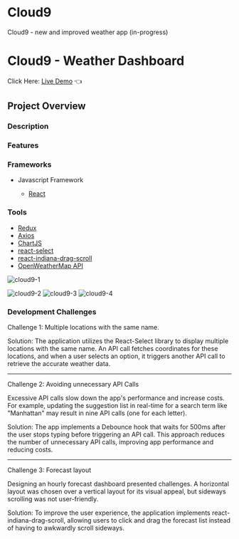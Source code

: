 # Cloud9

Cloud9 - new and improved weather app (in-progress)

# Cloud9 - Weather Dashboard

Click Here: [Live Demo](https://swhag.github.io/Cloud9/) :point_left:

## Project Overview

### Description

### Features

### Frameworks

- Javascript Framework

  - [React](https://reactjs.org/)

### Tools

- [Redux](https://redux.js.org/)
- [Axios](https://axios-http.com/docs/intro)
- [ChartJS](https://www.chartjs.org/)
- [react-select](https://www.npmjs.com/package/react-select)
- [react-indiana-drag-scroll](https://www.npmjs.com/package/react-indiana-drag-scroll)
- [OpenWeatherMap API](https://openweathermap.org/api)

![cloud9-1](https://user-images.githubusercontent.com/109196962/230288060-c5904d25-9001-4f57-9276-aabab6ba4c06.PNG)

![cloud9-2](https://user-images.githubusercontent.com/109196962/230287481-8c734cd3-c194-4943-ac66-f2b334671a2a.PNG)
![cloud9-3](https://user-images.githubusercontent.com/109196962/230287506-0f3b5922-63f3-4c9e-a2d5-664a6b1ec0f7.PNG)
![cloud9-4](https://user-images.githubusercontent.com/109196962/230287519-8f8f6bc1-33b5-45ef-bce7-b57ad3214c82.PNG)


### Development Challenges

Challenge 1: Multiple locations with the same name.

Solution: The application utilizes the React-Select library to display multiple locations with the same name. An API call fetches coordinates for these locations, and when a user selects an option, it triggers another API call to retrieve the accurate weather data.

---

Challenge 2: Avoiding unnecessary API Calls

Excessive API calls slow down the app's performance and increase costs. For example, updating the suggestion list in real-time for a search term like "Manhattan" may result in nine API calls (one for each letter).

Solution: The app implements a Debounce hook that waits for 500ms after the user stops typing before triggering an API call. This approach reduces the number of unnecessary API calls, improving app performance and reducing costs.

---

Challenge 3: Forecast layout

Designing an hourly forecast dashboard presented challenges. A horizontal layout was chosen over a vertical layout for its visual appeal, but sideways scrolling was not user-friendly.

Solution: To improve the user experience, the application implements react-indiana-drag-scroll, allowing users to click and drag the forecast list instead of having to awkwardly scroll sideways.
